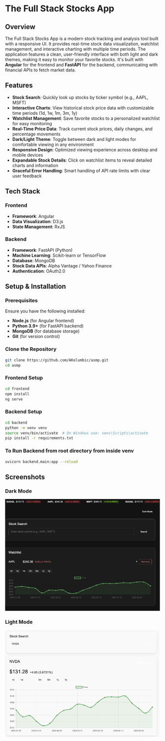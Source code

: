 # The Full Stack Stocks App

## Overview

The Full Stack Stocks App is a modern stock tracking and analysis tool built with a responsive UI. It provides real-time stock data visualization, watchlist management, and interactive charting with multiple time periods. The application features a clean, user-friendly interface with both light and dark themes, making it easy to monitor your favorite stocks. It's built with **Angular** for the frontend and **FastAPI** for the backend, communicating with financial APIs to fetch market data.

## Features

- **Stock Search**: Quickly look up stocks by ticker symbol (e.g., AAPL, MSFT)
- **Interactive Charts**: View historical stock price data with customizable time periods (1d, 1w, 1m, 3m, 1y)
- **Watchlist Management**: Save favorite stocks to a personalized watchlist for easy monitoring
- **Real-Time Price Data**: Track current stock prices, daily changes, and percentage movements
- **Dark/Light Theme**: Toggle between dark and light modes for comfortable viewing in any environment
- **Responsive Design**: Optimized viewing experience across desktop and mobile devices
- **Expandable Stock Details**: Click on watchlist items to reveal detailed charts and information
- **Graceful Error Handling**: Smart handling of API rate limits with clear user feedback

## Tech Stack

### Frontend

- **Framework**: Angular
- **Data Visualization**: D3.js
- **State Management**: RxJS

### Backend

- **Framework**: FastAPI (Python)
- **Machine Learning**: Scikit-learn or TensorFlow
- **Database**: MongoDB
- **Stock Data APIs**: Alpha Vantage / Yahoo Finance
- **Authentication**: OAuth2.0

## Setup & Installation

### Prerequisites

Ensure you have the following installed:

- **Node.js** (for Angular frontend)
- **Python 3.9+** (for FastAPI backend)
- **MongoDB** (for database storage)
- **Git** (for version control)

### Clone the Repository

```bash
git clone https://github.com/AKolumbic/asmp.git
cd asmp
```

### Frontend Setup

```bash
cd frontend
npm install
ng serve
```

### Backend Setup

```bash
cd backend
python -m venv venv
source venv/bin/activate  # On Windows use: venv\Scripts\activate
pip install -r requirements.txt
```

### To Run Backend from root directory from inside venv

```bash
uvicorn backend.main:app --reload
```

## Screenshots

### Dark Mode

![Stock Market Prediction Application in Dark Mode](frontend/public/darkmode.png)

### Light Mode

![Stock Market Prediction Application in Light Mode](frontend/public/lightmode.png)
